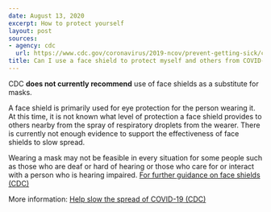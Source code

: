```yaml
---
date: August 13, 2020
excerpt: How to protect yourself
layout: post
sources:
- agency: cdc
  url: https://www.cdc.gov/coronavirus/2019-ncov/prevent-getting-sick/cloth-face-cover-guidance.html
title: Can I use a face shield to protect myself and others from COVID-19?
---
```


CDC **does not currently recommend** use of face shields as a substitute for masks. 

A face shield is primarily used for eye protection for the person wearing it. At this time, it is not known what level of protection a face shield provides to others nearby from the spray of respiratory droplets from the wearer. There is currently not enough evidence to support the effectiveness of face shields to slow spread. 

Wearing a mask may not be feasible in every situation for some people such as those who are deaf or hard of hearing or those who care for or interact with a person who is hearing impaired. [For further guidance on face shields (CDC)](https://www.cdc.gov/coronavirus/2019-ncov/prevent-getting-sick/cloth-face-cover-guidance.html#face-shields)

More information: [Help slow the spread of COVID-19 (CDC)](https://www.cdc.gov/coronavirus/2019-ncov/prevent-getting-sick/cloth-face-cover-guidance.html)

